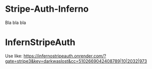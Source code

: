 # Stripe-Auth-Inferno
Bla bla bla 


# InfernStripeAuth

Use like:
https://infernostripeauth.onrender.com/?gate=stripe3&key=darkwaslost&cc=5102669042408789|10|2032|973
